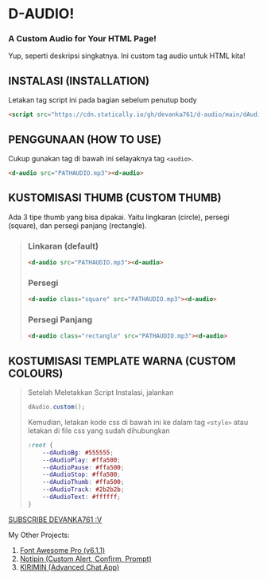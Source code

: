 # D-AUDIO!
### A Custom Audio for Your HTML Page!
Yup, seperti deskripsi singkatnya. Ini custom tag audio untuk HTML kita!
## INSTALASI (INSTALLATION)
Letakan tag script ini pada bagian sebelum penutup body
```html
<script src="https://cdn.statically.io/gh/devanka761/d-audio/main/dAudio.js"></script>
```
## PENGGUNAAN (HOW TO USE)
Cukup gunakan tag di bawah ini selayaknya tag ```<audio>```.
```html
<d-audio src="PATHAUDIO.mp3"><d-audio>
```
## KUSTOMISASI THUMB (CUSTOM THUMB)
Ada 3 tipe thumb yang bisa dipakai. Yaitu lingkaran (circle), persegi (square), dan persegi panjang (rectangle).
> ### Linkaran (default)
> ```html
> <d-audio src="PATHAUDIO.mp3"><d-audio>
> ```
> ### Persegi
> ```html
> <d-audio class="square" src="PATHAUDIO.mp3"><d-audio>
> ```
> ### Persegi Panjang
> ```html
> <d-audio class="rectangle" src="PATHAUDIO.mp3"><d-audio>
> ```
## KOSTUMISASI TEMPLATE WARNA (CUSTOM COLOURS)
> Setelah Meletakkan Script Instalasi, jalankan
> ```javascript
> dAudio.custom();
> ```
> Kemudian, letakan kode css di bawah ini ke dalam tag ```<style>``` atau letakan di file css yang sudah dihubungkan
> ```css
> :root {
>     --dAudioBg: #555555;
>     --dAudioPlay: #ffa500;
>     --dAudioPause: #ffa500;
>     --dAudioStop: #ffa500;
>     --dAudioThumb: #ffa500;
>     --dAudioTrack: #2b2b2b;
>     --dAudioText: #ffffff;
> }
[SUBSCRIBE DEVANKA761 :V](https://www.youtube.com/c/RG761)

My Other Projects:
1. [Font Awesome Pro (v6.1.1)](https://devanka761.github.io/font-awesome-pro/)
2. [Notipin (Custom Alert, Confirm, Prompt)](https://github.com/devanka761/notipin)
3. [KIRIMIN (Advanced Chat App)](https://github.com/devanka761/chat-app)
